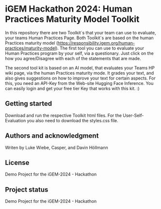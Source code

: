 # iGEM Hackathon 2024: Human Practices Maturity Model Toolkit
In this repository there are two Toolkit´s that your team can use to evaluate, your teams Human Practices Page.
Both Toolkit´s are based on the human Practices maturity model (https://responsibility.igem.org/human-practices/maturity-model).
The first tool you can use to evaluate your Human Practices program by your self, via a questionary. Just click on the how you agree/Disagree with each of the statements that are made.

The second tool kit is based on an AI model, that evaluates your Teams HP wiki page, via the human Practices maturity mode. It grades your text, and also gives suggestions on how to improve your text for certain aspects.
For this, you need an API-Key from the Web-site Hugging Face Inference. You can easily login and get your free tier Key that works with this kit. :)
## Getting started
Download and run the respective Toolkit html files. For the User-Self-Evaluation you also need to download the styles.css file.

## Authors and acknowledgment
Writen by Luke Wiebe, Casper, and Davin Höllmann

## License
Demo Project for the iGEM-2024 - Hackathon

## Project status
Demo Project for the iGEM-2024 - Hackathon

